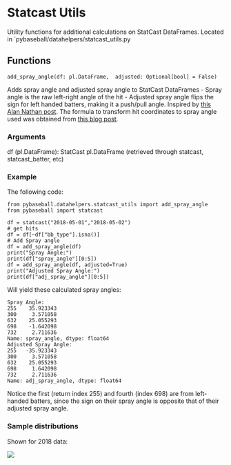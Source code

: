 # Statcast Utils

Utility functions for additional calculations on StatCast DataFrames. Located in `pybaseball/datahelpers/statcast_utils.py

## Functions

`add_spray_angle(df: pl.DataFrame,  adjusted: Optional[bool] = False)`

Adds spray angle and adjusted spray angle to StatCast DataFrames
    - Spray angle is the raw left-right angle of the hit 
    - Adjusted spray angle flips the sign for left handed batters, making it a push/pull angle. Inspired by [this Alan Nathan post](http://baseball.physics.illinois.edu/carry-v2.pdf).
The formula to transform hit coordinates to spray angle used was obtained from [this blog post](https://baseballwithr.wordpress.com/2018/01/15/chance-of-hit-as-function-of-launch-angle-exit-velocity-and-spray-angle/).


### Arguments

df (pl.DataFrame): StatCast pl.DataFrame (retrieved through statcast, statcast_batter, etc)

### Example

The following code:

```
from pybaseball.datahelpers.statcast_utils import add_spray_angle
from pybaseball import statcast

df = statcast("2018-05-01","2018-05-02")
# get hits
df = df[~df["bb_type"].isna()]
# Add Spray angle
df = add_spray_angle(df)
print("Spray Angle:")
print(df["spray_angle"][0:5])
df = add_spray_angle(df, adjusted=True)
print("Adjusted Spray Angle:")
print(df["adj_spray_angle"][0:5])
```

Will yield these calculated spray angles:

```
Spray Angle:
255    35.923343
300     3.571058
632    25.055293
698    -1.642098
732     2.711636
Name: spray_angle, dtype: float64
Adjusted Spray Angle:
255   -35.923343
300     3.571058
632    25.055293
698     1.642098
732     2.711636
Name: adj_spray_angle, dtype: float64
```

Notice the first (return index 255) and fourth (index 698) are from left-handed batters, since the sign on their spray angle is opposite that of their adjusted spray angle.

### Sample distributions

Shown for 2018 data:

![](images/spray_angle_hists.png)

